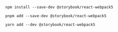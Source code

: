 ```shell renderer="react" language="js" packageManager="npm"
npm install --save-dev @storybook/react-webpack5
```

```shell renderer="react" language="js" packageManager="pnpm"
pnpm add --save-dev @storybook/react-webpack5
```

```shell renderer="react" language="js" packageManager="yarn"
yarn add --dev @storybook/react-webpack5
```
